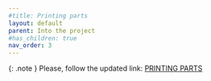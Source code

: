 ```yaml
---
#title: Printing parts
layout: default
parent: Into the project
#has_children: true
nav_order: 3
---
```


{: .note }
Please, follow the updated link: [PRINTING PARTS]

[PRINTING PARTS]: https://rh3d.xyz/E3NG_v1_2/standard/printing_parts
